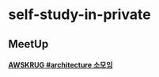 # self-study-in-private

## MeetUp
#### [AWSKRUG #architecture 소모임](https://github.com/tooget/self-study-in-private/blob/master/doc/meetup/awskrug-architecture.md)